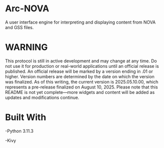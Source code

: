 # Arc-NOVA

A user interface engine for interpreting and displaying content from NOVA and GSS files.

# WARNING

This protocol is still in active development and may change at any time. Do not use it for production or real-world applications until an official release is published. An official release will be marked by a version ending in .01 or higher. Version numbers are determined by the date on which the version was finalized. As of this writing, the current version is 2025.05.10.00, which represents a pre-release finalized on August 10, 2025. Please note that this README is not yet complete—more widgets and content will be added as updates and modifications continue.

# Built With

-Python 3.11.3

-Kivy

